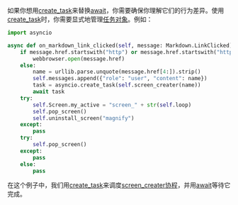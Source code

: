 如果你想用[create_task](https://zh.wikipedia.org/wiki/create_task)来替换[await](https://zh.wikipedia.org/wiki/await)，你需要确保你理解它们的行为差异。使用[create_task](https://zh.wikipedia.org/wiki/create_task)时，你需要显式地管理[任务对象](https://zh.wikipedia.org/wiki/任务对象)。例如：

```python
import asyncio

async def on_markdown_link_clicked(self, message: Markdown.LinkClicked) -> None:
    if message.href.startswith("http") or message.href.startswith("https"):
        webbrowser.open(message.href)
    else:
        name = urllib.parse.unquote(message.href[4:]).strip()
        self.messages.append({"role": "user", "content": name})
        task = asyncio.create_task(self.screen_creater(name))
        await task
    try:
        self.Screen.my_active = "screen_" + str(self.loop)
        self.pop_screen()
        self.uninstall_screen("magnify")
    except:
        pass
    try:
        self.pop_screen()
    except:
        pass
    else:
        pass
```

在这个例子中，我们用[create_task](https://zh.wikipedia.org/wiki/create_task)来调度[screen_creater](https://zh.wikipedia.org/wiki/screen_creater)[协程](https://zh.wikipedia.org/wiki/协程)，并用[await](https://zh.wikipedia.org/wiki/await)等待它完成。